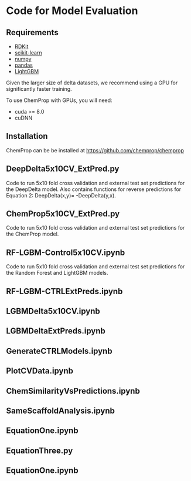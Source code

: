 # Code for Model Evaluation

## Requirements
* [RDKit](https://www.rdkit.org/docs/Install.html)
* [scikit-learn](https://scikit-learn.org/stable/)
* [numpy](https://numpy.org/)
* [pandas](https://github.com/pandas-dev/pandas)
* [LightGBM](https://www.microsoft.com/en-us/research/project/lightgbm/)

Given the larger size of delta datasets, we recommend using a GPU for significantly faster training.

To use ChemProp with GPUs, you will need:
* cuda >= 8.0
* cuDNN

## Installation
ChemProp can be be installed at https://github.com/chemprop/chemprop 

## DeepDelta5x10CV_ExtPred.py
Code to run 5x10 fold cross validation and external test set predictions for the DeepDelta model. Also contains functions for reverse predictions for Equation 2: DeepDelta(x,y)= -DeepDelta(y,x).

## ChemProp5x10CV_ExtPred.py
Code to run 5x10 fold cross validation and external test set predictions for the ChemProp model. 

## RF-LGBM-Control5x10CV.ipynb
Code to run 5x10 fold cross validation and external test set predictions for the Random Forest and LightGBM models. 

## RF-LGBM-CTRLExtPreds.ipynb

## LGBMDelta5x10CV.ipynb

## LGBMDeltaExtPreds.ipynb

## GenerateCTRLModels.ipynb

## PlotCVData.ipynb

## ChemSimilarityVsPredictions.ipynb

## SameScaffoldAnalysis.ipynb


## EquationOne.ipynb

## EquationThree.py
## EquationOne.ipynb

